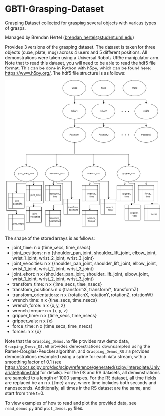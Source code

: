 # GBTI-Grasping-Dataset
Grasping Dataset collected for grasping several objects with various types of grasps.

Managed by Brendan Hertel (brendan_hertel@student.uml.edu)

Provides 3 versions of the grasping dataset. The dataset is taken for three objects (cube, plate, mug) across 4 users and 5 different positions. All demonstrations were taken using a Universal Robots UR5e manipulator arm. Note that to read this dataset, you will need to be able to read the hdf5 file format. This can be done in Python with h5py, which can be found here: https://www.h5py.org/. The hdf5 file structure is as follows:

![Grasping Dataset](https://github.com/brenhertel/GBTI-Grasping-Dataset/blob/main/grasping_dataset.png)

The shape of the stored arrays is as follows:
- joint_time: n x {time_secs, time_nsecs}
- joint_positions: n x {shoulder_pan_joint, shoulder_lift_joint, elbow_joint, wrist_1_joint, wrist_2_joint, wrist_3_joint}
- joint_velocities: n x {shoulder_pan_joint, shoulder_lift_joint, elbow_joint, wrist_1_joint, wrist_2_joint, wrist_3_joint}
- joint_effort: n x {shoulder_pan_joint, shoulder_lift_joint, elbow_joint, wrist_1_joint, wrist_2_joint, wrist_3_joint}
- transform_time: n x {time_secs, time_nsecs}
- transform_positions: n x {transformX, transformY, transformZ}
- transform_orientations: n x {rotationX, rotationY, rotationZ, rotationW}
- wrench_time: n x {time_secs, time_nsecs}
- wrench_force: n x {x, y, z}
- wrench_torque: n x {x, y, z}
- gripper_time: n x {time_secs, time_nsecs}
- gripper_vals: n x {x}
- force_time: n x {time_secs, time_nsecs}
- forces: n x {x}

Note that the `Grasping_Demos.h5` file provides raw demo data, `Grasping_Demos_DS.h5` provides demonstrations downsampled using the Ramer-Douglas-Peucker algorithm, and `Grasping_Demos_RS.h5` provides demonstrations resampled using a spline for each data stream, with a smoothing factor of 0.1 (see https://docs.scipy.org/doc/scipy/reference/generated/scipy.interpolate.UnivariateSpline.html for details). For the DS and RS datasets, all demonstrations are sampled to a length of 1000 samples. For the RS dataset, all time fields are replaced be an n x {time} array, where time includes both seconds and nanoseconds. Additionally, all times in the RS dataset are the same, and start from time t=0.

To view examples of how to read and plot the provided data, see `read_demos.py` and `plot_demos.py` files.
